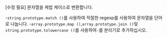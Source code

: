 [수정 필요]
문자열을 케밥 케이스로 변환합니다.

-`string.prototype.match ()`를 사용하여 적절한 regexp를 사용하여 문자열을 단어로 나눕니다.
-`array.prototype.map ()`,`array.prototype.join ()`및`string.prototype.tolowercase ()`를 사용하여`-`를 분리기로 추가하십시오.